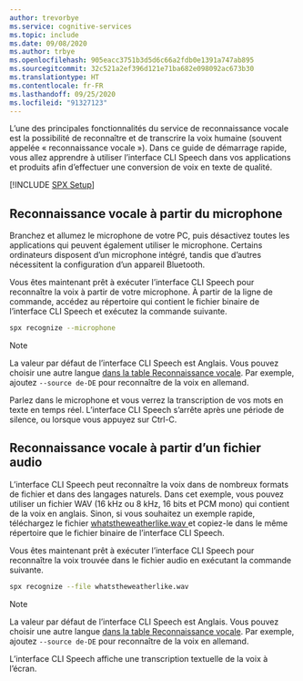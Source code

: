 ```yaml
---
author: trevorbye
ms.service: cognitive-services
ms.topic: include
ms.date: 09/08/2020
ms.author: trbye
ms.openlocfilehash: 905eacc3751b3d5d6c66a2fdb0e1391a747ab895
ms.sourcegitcommit: 32c521a2ef396d121e71ba682e098092ac673b30
ms.translationtype: HT
ms.contentlocale: fr-FR
ms.lasthandoff: 09/25/2020
ms.locfileid: "91327123"
---
```

L’une des principales fonctionnalités du service de reconnaissance vocale est la possibilité de reconnaître et de transcrire la voix humaine (souvent appelée « reconnaissance vocale »). Dans ce guide de démarrage rapide, vous allez apprendre à utiliser l’interface CLI Speech dans vos applications et produits afin d’effectuer une conversion de voix en texte de qualité.

[!INCLUDE [SPX Setup](../../spx-setup.md)]

## <a name="speech-to-text-from-microphone"></a>Reconnaissance vocale à partir du microphone

Branchez et allumez le microphone de votre PC, puis désactivez toutes les applications qui peuvent également utiliser le microphone. Certains ordinateurs disposent d’un microphone intégré, tandis que d’autres nécessitent la configuration d’un appareil Bluetooth.

Vous êtes maintenant prêt à exécuter l’interface CLI Speech pour reconnaître la voix à partir de votre microphone. À partir de la ligne de commande, accédez au répertoire qui contient le fichier binaire de l’interface CLI Speech et exécutez la commande suivante.

```bash
spx recognize --microphone
```

> [!NOTE]
> La valeur par défaut de l’interface CLI Speech est Anglais. Vous pouvez choisir une autre langue [dans la table Reconnaissance vocale](../../../../language-support.md).
> Par exemple, ajoutez `--source de-DE` pour reconnaître de la voix en allemand.

Parlez dans le microphone et vous verrez la transcription de vos mots en texte en temps réel. L’interface CLI Speech s’arrête après une période de silence, ou lorsque vous appuyez sur Ctrl-C.

## <a name="speech-to-text-from-audio-file"></a>Reconnaissance vocale à partir d’un fichier audio

L’interface CLI Speech peut reconnaître la voix dans de nombreux formats de fichier et dans des langages naturels. Dans cet exemple, vous pouvez utiliser un fichier WAV (16 kHz ou 8 kHz, 16 bits et PCM mono) qui contient de la voix en anglais. Sinon, si vous souhaitez un exemple rapide, téléchargez le fichier <a href="https://github.com/Azure-Samples/cognitive-services-speech-sdk/blob/master/samples/csharp/sharedcontent/console/whatstheweatherlike.wav" download="whatstheweatherlike" target="_blank">whatstheweatherlike.wav <span class="docon docon-download x-hidden-focus"></span></a> et copiez-le dans le même répertoire que le fichier binaire de l’interface CLI Speech.

Vous êtes maintenant prêt à exécuter l’interface CLI Speech pour reconnaître la voix trouvée dans le fichier audio en exécutant la commande suivante.

```bash
spx recognize --file whatstheweatherlike.wav
```

> [!NOTE]
> La valeur par défaut de l’interface CLI Speech est Anglais. Vous pouvez choisir une autre langue [dans la table Reconnaissance vocale](../../../../language-support.md).
> Par exemple, ajoutez `--source de-DE` pour reconnaître de la voix en allemand.

L’interface CLI Speech affiche une transcription textuelle de la voix à l’écran.